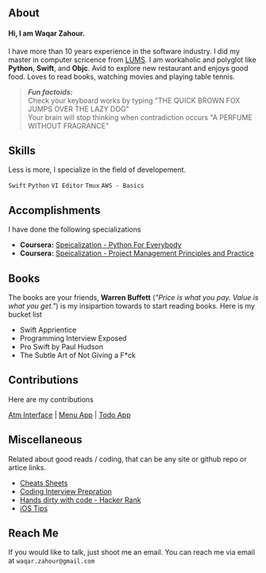 ## About
#### Hi, I am Waqar Zahour.

I have more than 10 years experience in the software industry. I did my master in computer scricence from [LUMS](https://lums.edu.pk/). 
I am workaholic and polyglot like **Python**,  **Swift**, and **Objc**. Avid to explore new restaurant and enjoys good food. Loves to
read books, watching movies and playing table tennis.

> _**Fun factoids:**_  
Check your keyboard works by typing "THE QUICK BROWN FOX JUMPS OVER THE LAZY DOG"  
Your brain will stop thinking when contradiction occurs "A PERFUME WITHOUT FRAGRANCE"  

## Skills
Less is more, I specialize in the field of developement.

`Swift`   `Python`  `VI Editor`   `Tmux`   `AWS - Basics` 

## Accomplishments
I have done the following specializations

-  **Coursera:** [Speicalization - Python For Everybody](https://www.coursera.org/account/accomplishments/specialization/3ZBEFD44Z87F)
-  **Coursera:** [Speicalization - Project Management Principles and Practice](https://www.coursera.org/account/accomplishments/specialization/W2DZA278KPMA)

## Books
The books are your friends, **Warren Buffett** (_"Price is what you pay. Value is what you get."_) is my insipartion towards to start reading books. Here is my bucket list

 - Swift Apprientice
 - Programming Interview Exposed
 - Pro Swift by Paul Hudson
 - The Subtle Art of Not Giving a F*ck

## Contributions
Here are my contributions

[Atm Interface](https://github.com/WaqarZahour/Atm-Machine) | [Menu App](https://github.com/WaqarZahour/MenuApp) | [Todo App](https://github.com/WaqarZahour/ToDo-App)

## Miscellaneous
Related about good reads / coding, that can be any site or github repo or artice links.

-  [Cheats Sheets](https://devhints.io)
-  [Coding Interview Prepration](https://github.com/jwasham/coding-interview-university)
-  [Hands dirty with code - Hacker Rank](https://www.hackerrank.com/waqar_zahour)
-  [iOS Tips](https://iosdevweekly.com)

## Reach Me	
If you would like to talk, just shoot me an email. You can reach me via email at `waqar.zahour@gmail.com`
